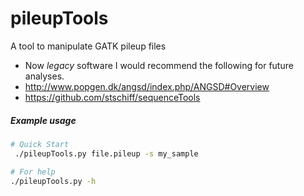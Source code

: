 # pileupTools
A tool to manipulate GATK pileup files

* Now _legacy_ software I would recommend the following for future analyses.
 * http://www.popgen.dk/angsd/index.php/ANGSD#Overview  
 * https://github.com/stschiff/sequenceTools


##### Example usage

 ```bash
 # Quick Start
  ./pileupTools.py file.pileup -s my_sample

 # For help
 ./pileupTools.py -h
 ```
